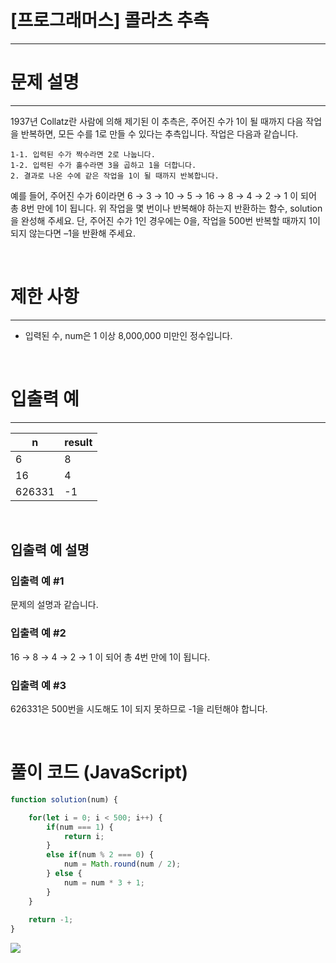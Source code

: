 # [프로그래머스] 콜라츠 추측
---
# 문제 설명
---
1937년 Collatz란 사람에 의해 제기된 이 추측은, 주어진 수가 1이 될 때까지 다음 작업을 반복하면, 모든 수를 1로 만들 수 있다는 추측입니다. 작업은 다음과 같습니다.
```
1-1. 입력된 수가 짝수라면 2로 나눕니다. 
1-2. 입력된 수가 홀수라면 3을 곱하고 1을 더합니다. 
2. 결과로 나온 수에 같은 작업을 1이 될 때까지 반복합니다. 
```
예를 들어, 주어진 수가 6이라면 6 → 3 → 10 → 5 → 16 → 8 → 4 → 2 → 1 이 되어 총 8번 만에 1이 됩니다. 위 작업을 몇 번이나 반복해야 하는지 반환하는 함수, solution을 완성해 주세요. 단, 주어진 수가 1인 경우에는 0을, 작업을 500번 반복할 때까지 1이 되지 않는다면 –1을 반환해 주세요.

<br>

# 제한 사항
---
+ 입력된 수, num은 1 이상 8,000,000 미만인 정수입니다.

<br>

# 입출력 예
---
|n|result|
|---|---|
|6|8|
|16|4|
|626331|-1|

<br>

## 입출력 예 설명
### 입출력 예 #1
문제의 설명과 같습니다.

### 입출력 예 #2
16 → 8 → 4 → 2 → 1 이 되어 총 4번 만에 1이 됩니다.

### 입출력 예 #3
626331은 500번을 시도해도 1이 되지 못하므로 -1을 리턴해야 합니다.

<br>

# 풀이 코드 (JavaScript)
```js
function solution(num) {

    for(let i = 0; i < 500; i++) {
        if(num === 1) {
            return i;
        }
        else if(num % 2 === 0) {
            num = Math.round(num / 2);
        } else {
            num = num * 3 + 1;
        }
    }
    
    return -1;
}
```
![](https://velog.velcdn.com/images/reyang/post/5bab689c-fe1d-48e8-8dcb-e6dabaca1344/image.png)


<br>

